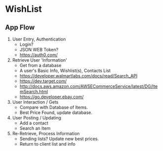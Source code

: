 # WishList
## App Flow
1. User Entry, Authentication
    * Login? 
    * JSON WEB Token?
    * https://auth0.com/
2. Retrieve User 'Information'
    * Get from a database
    * A user's Basic Info, Wishlist(s), Contacts List
    * https://developer.walmartlabs.com/docs/read/Search_API
    * https://dev.target.com/
    * http://docs.aws.amazon.com/AWSECommerceService/latest/DG/ItemSearch.html
    * https://go.developer.ebay.com/
3. User Interaction / Gets
    * Compare with Database of Items.
    * Best Price Found, update database.
4. User Posting / Updating
    * Add a contact
    * Search an Item 
5. Re-Retrieve, Process Information
    * Sending lists? Update new best prices.
    * Return to client list and info

